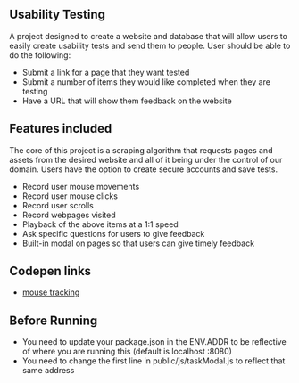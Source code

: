 ## Usability Testing

A project designed to create a website and database that will allow users to easily create usability tests and send them to people.
User should be able to do the following:

* Submit a link for a page that they want tested
* Submit a number of items they would like completed when they are testing
* Have a URL that will show them feedback on the website

## Features included

The core of this project is a scraping algorithm that requests pages and assets from the desired website and all of it being under the control of our domain. Users have the option to create secure accounts and save tests.

* Record user mouse movements
* Record user mouse clicks
* Record user scrolls
* Record webpages visited
* Playback of the above items at a 1:1 speed
* Ask specific questions for users to give feedback
* Built-in modal on pages so that users can give timely feedback

## Codepen links

* [mouse tracking](https://codepen.io/riderjensen/pen/xaRNEy)

## Before Running
* You need to update your package.json in the ENV.ADDR to be reflective of where you are running this (default is localhost :8080)
* You need to change the first line in public/js/taskModal.js to reflect that same address
